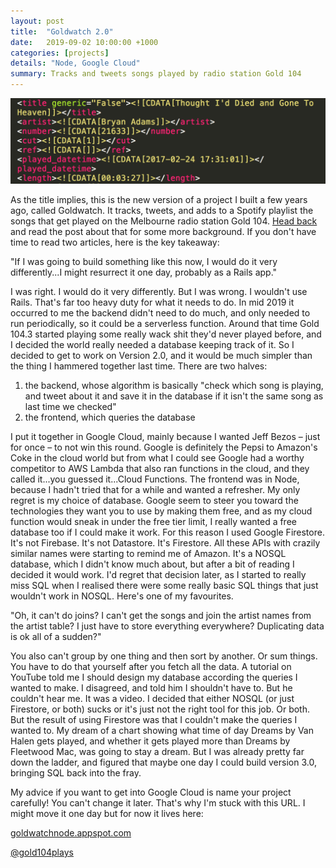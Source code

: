 ```yaml
---
layout: post
title:  "Goldwatch 2.0"
date:   2019-09-02 10:00:00 +1000
categories: [projects]
details: "Node, Google Cloud"
summary: Tracks and tweets songs played by radio station Gold 104
---
```


![](/assets/projects/bryanadams.png)

As the title implies, this is the new version of a project I built a few years ago, called Goldwatch. It tracks, tweets, and adds to a Spotify playlist the songs that get played on the Melbourne radio station Gold 104. [Head back](/projects/2017/04/01/goldwatch.html) and read the post about that for some more background. If you don't have time to read two articles, here is the key takeaway:

"If I was going to build something like this now, I would do it very differently...I might resurrect it one day, probably as a Rails app."

I was right. I would do it very differently. But I was wrong. I wouldn't use Rails. That's far too heavy duty for what it needs to do. In mid 2019 it occurred to me the backend didn't need to do much, and only needed to run periodically, so it could be a serverless function. Around that time Gold 104.3 started playing some really wack shit they'd never played before, and I decided the world really needed a database keeping track of it. So I decided to get to work on Version 2.0, and it would be much simpler than the thing I hammered together last time. There are two halves:

1. the backend, whose algorithm is basically "check which song is playing, and tweet about it and save it in the database if it isn't the same song as last time we checked"
2. the frontend, which queries the database

I put it together in Google Cloud, mainly because I wanted Jeff Bezos – just for once – to not win this round. Google is definitely the Pepsi to Amazon's Coke in the cloud world but from what I could see Google had a worthy competitor to AWS Lambda that also ran functions in the cloud, and they called it...you guessed it...Cloud Functions. The frontend was in Node, because I hadn't tried that for a while and wanted a refresher. My only regret is my choice of database. Google seem to steer you toward the technologies they want you to use by making them free, and as my cloud function would sneak in under the free tier limit, I really wanted a free database too if I could make it work. For this reason I used Google Firestore. It's not Firebase. It's not Datastore. It's Firestore. All these APIs with crazily similar names were starting to remind me of Amazon. It's a NOSQL database, which I didn't know much about, but after a bit of reading I decided it would work. I'd regret that decision later, as I started to really miss SQL when I realised there were some really basic SQL things that just wouldn't work in NOSQL. Here's one of my favourites.

"Oh, it can't do joins? I can't get the songs and join the artist names from the artist table? I just have to store everything everywhere? Duplicating data is ok all of a sudden?"

You also can't group by one thing and then sort by another. Or sum things. You have to do that yourself after you fetch all the data. A tutorial on YouTube told me I should design my database according the queries I wanted to make. I disagreed, and told him I shouldn't have to. But he couldn't hear me. It was a video. I decided that either NOSQL (or just Firestore, or both) sucks or it's just not the right tool for this job. Or both. But the result of using Firestore was that I couldn't make the queries I wanted to. My dream of a chart showing what time of day Dreams by Van Halen gets played, and whether it gets played more than Dreams by Fleetwood Mac, was going to stay a dream. But I was already pretty far down the ladder, and figured that maybe one day I could build version 3.0, bringing SQL back into the fray.

My advice if you want to get into Google Cloud is name your project carefully! You can't change it later. That's why I'm stuck with this URL. I might move it one day but for now it lives here:

[goldwatchnode.appspot.com](https://goldwatchnode.appspot.com)

[@gold104plays](https://www.twitter.com/gold104plays)